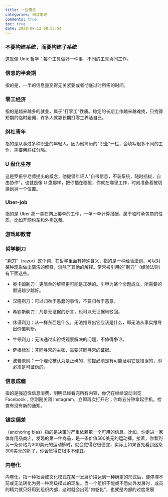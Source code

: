 ```yaml
---
title: 一些概念
categories: 阅读笔记
comments: true
toc: true
date: 2020-08-13 08:55:54
---
```

### 不要构建系统，而要构建子系统

这就像 Unix 哲学：每个工具做好一件事，不同的工具协同工作。

### 信息的半衰期

指的是，一半的信息量变得无关紧要或者彻底过时所需的时间。

### 零工经济

指的是越来越多的就业，属于"打零工"性质。稳定的长期工作越来越难找，只找得短期的临时雇佣，许多人就靠长期打零工养活自己。

### 斜杠青年

指的是从事过多种职业的年轻人。因为他简历的"职业"一栏，会填写很多不同的工作，需要用斜杠分隔。

### U 盘化生存

这是罗振宇老师提出的概念，他提倡年轻人"自带信息，不装系统，随时插拔，自由协作"，也就是像 U 盘那样，把你插在哪里，你就在哪里工作，时刻准备着被切换到另一个位置。

### Uber-job

指的是 Uber 那一类在网上接单的工作，一单一单计算报酬，属于临时承包商的性质，比如开网约车和外卖送餐。

### 游戏即教育

### 哲学剃刀

"剃刀"（razor）这个词，在哲学里面有特殊含义，指的是一种经验法则，可以对某种现象做出简洁的解释，消除了其他的解释。常常被引用的"剃刀"（经验法则）有下面这些。

- 奥卡姆剃刀：更简单的解释更可能是正确的。引申为某个命题成立，所需要的假设越少越好。

- 汉隆剃刀：可以归咎于愚蠢的事情，不要归咎于恶意。

- 希钦斯剃刀：凡是无证据的断言，也可以无证据地驳回。

- 休谟剃刀：从一样东西是什么，无法推导出它应该是什么，即无法从事实推导出价值判断。

- 牛顿剃刀：无法通过实验或观察解决的问题，不值得争论。

- 萨根标准：非同寻常的主张，需要非同寻常的证据。

- 波普原则：一个理论被认为是正确的，前提必须是有可能证明它是错误的，即必须是可证伪的。

### 信息成瘾

指的是强迫性信息消费，明明已经看完所有内容，你仍在继续滚动浏览 Facebook；你刚刚关闭 Instagram，立即再次打开它；你每五分钟拿起手机，检查有没有新的通知。

### 锚定偏差

（anchoring bias）指的是决策时严重依赖第一个可用的信息。比如，你走进一家体育用品商店，发现的第一件商品，是一条价值500美元的运动裤。接着，你看到另一条价格为300美元的运动裤时，就会觉得它很便宜，实际上如果首先看到这条300美元的裤子，你会觉得它根本不便宜。

### 内卷化

内卷化，指一种社会或文化模式在某一发展阶段达到一种确定的形式后，便停滞不前或无法转化为另一种高级模式的现象。当一个组织不能或不愿向外发展时，成员的精力就只好用到组织内部，这时就会出现"内卷化"，也就是内部的过度发展